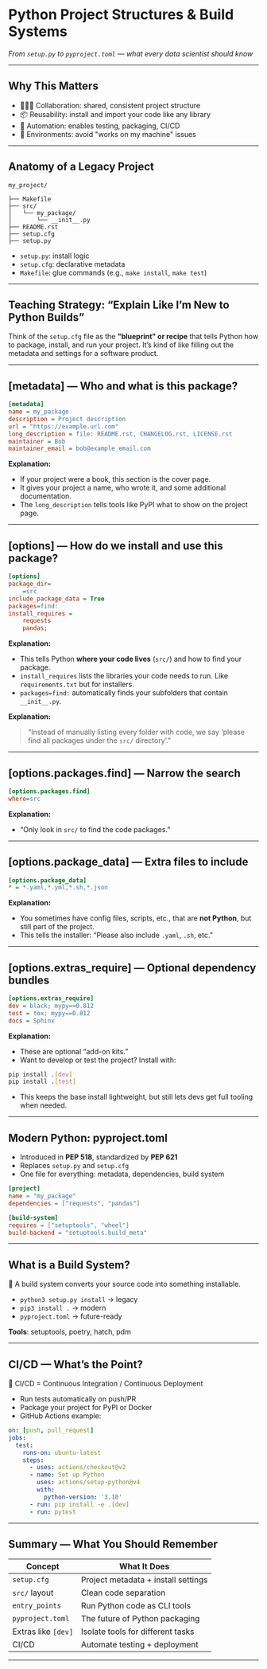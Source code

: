 # Python Project Structures & Build Systems

_From `setup.py` to `pyproject.toml` — what every data scientist should know_

---

## Why This Matters
- 🧑‍🤝‍🧑 Collaboration: shared, consistent project structure
- 📦 Reusability: install and import your code like any library
- 🤖 Automation: enables testing, packaging, CI/CD
- 🧪 Environments: avoid "works on my machine" issues

---

## Anatomy of a Legacy Project
```
my_project/

├── Makefile
├── src/
│   └── my_package/
│       └── __init__.py
├── README.rst
├── setup.cfg
├── setup.py
```

- `setup.py`: install logic
- `setup.cfg`: declarative metadata
- `Makefile`: glue commands (e.g., `make install`, `make test`)

---

## Teaching Strategy: “Explain Like I’m New to Python Builds”
Think of the `setup.cfg` file as the **"blueprint" or recipe** that tells Python how to package, install, and run your project. It’s kind of like filling out the metadata and settings for a software product.

---

## [metadata] — Who and what is this package?
```ini
[metadata]
name = my_package
description = Project description
url = "https://example.url.com"
long_description = file: README.rst, CHANGELOG.rst, LICENSE.rst
maintainer = Bob
maintainer_email = bob@example_email.com
```
**Explanation:**
- If your project were a book, this section is the cover page.
- It gives your project a name, who wrote it, and some additional documentation.
- The `long_description` tells tools like PyPI what to show on the project page.


---

## [options] — How do we install and use this package?
```ini
[options]
package_dir=
    =src
include_package_data = True    
packages=find:
install_requires =
    requests
    pandas;
```
**Explanation:**
- This tells Python **where your code lives** (`src/`) and how to find your package.
- `install_requires` lists the libraries your code needs to run. Like `requirements.txt` but for installers.
- `packages=find:` automatically finds your subfolders that contain `__init__.py`.

**Explanation:**
> “Instead of manually listing every folder with code, we say ‘please find all packages under the `src/` directory’.”

---

## [options.packages.find] — Narrow the search
```ini
[options.packages.find]
where=src
```
**Explanation:**
- “Only look in `src/` to find the code packages.”

---

## [options.package_data] — Extra files to include
```ini
[options.package_data]
* = *.yaml,*.yml,*.sh,*.json
```
**Explanation:**
- You sometimes have config files, scripts, etc., that are **not Python**, but still part of the project.
- This tells the installer: “Please also include `.yaml`, `.sh`, etc.”

---

## [options.extras_require] — Optional dependency bundles
```ini
[options.extras_require]
dev = black; mypy==0.812
test = tox; mypy==0.812
docs = Sphinx
```
**Explanation:**
- These are optional “add-on kits.”
- Want to develop or test the project? Install with:
```bash
pip install .[dev]
pip install .[test]
```
- This keeps the base install lightweight, but still lets devs get full tooling when needed.

---

## Modern Python: pyproject.toml
- Introduced in **PEP 518**, standardized by **PEP 621**
- Replaces `setup.py` and `setup.cfg`
- One file for everything: metadata, dependencies, build system

```toml
[project]
name = "my_package"
dependencies = ["requests", "pandas"]

[build-system]
requires = ["setuptools", "wheel"]
build-backend = "setuptools.build_meta"
```

---

## What is a Build System?
🧱 A build system converts your source code into something installable.

- `python3 setup.py install` → legacy
- `pip3 install .` → modern
- `pyproject.toml` → future-ready

**Tools**: setuptools, poetry, hatch, pdm

---

## CI/CD — What’s the Point?
🤖 CI/CD = Continuous Integration / Continuous Deployment

- Run tests automatically on push/PR
- Package your project for PyPI or Docker
- GitHub Actions example:
```yaml
on: [push, pull_request]
jobs:
  test:
    runs-on: ubuntu-latest
    steps:
      - uses: actions/checkout@v2
      - name: Set up Python
        uses: actions/setup-python@v4
        with:
          python-version: '3.10'
      - run: pip install -e .[dev]
      - run: pytest
```

---

## Summary — What You Should Remember
| Concept               | What It Does                        |
|----------------------|--------------------------------------|
| `setup.cfg`          | Project metadata + install settings |
| `src/` layout        | Clean code separation               |
| `entry_points`       | Run Python code as CLI tools        |
| `pyproject.toml`     | The future of Python packaging      |
| Extras like `[dev]`  | Isolate tools for different tasks   |
| CI/CD                | Automate testing + deployment       |

---
